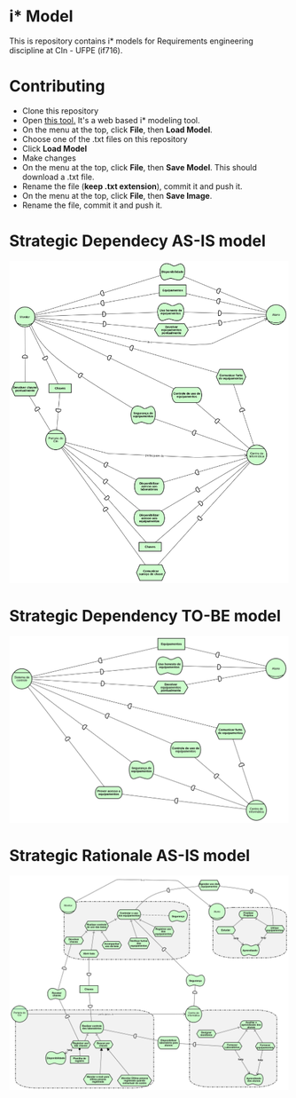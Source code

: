 # i* Model
This is repository contains i* models for Requirements engineering discipline at CIn - UFPE (if716).

# Contributing
- Clone this repository
- Open [this tool.](https://www.cin.ufpe.br/~jhcp/pistar/tool/#) It's a web based i* modeling tool.
- On the menu at the top, click **File**, then **Load Model**.
- Choose one of the .txt files on this repository
- Click **Load Model**
- Make changes
- On the menu at the top, click **File**, then **Save Model**. This should download a .txt file.
- Rename the file (**keep .txt extension**), commit it and push it.
- On the menu at the top, click **File**, then **Save Image**.
- Rename the file, commit it and push it.

# Strategic Dependecy AS-IS model
![Strategic Dependency As Is Model](./Media/StrategicDependencyAsIsModel.png "Strategic Dependency As Is Model")

# Strategic Dependency TO-BE model
![Strategic Dependency To Be Model](./Media/StrategicDependencyToBeModel.png "Strategic Dependency To Be Model")

# Strategic Rationale AS-IS model
![Strategic Rationale As Is Model](./Media/SRgoalDiagram.png "Strategic Rationale As Is Model")
